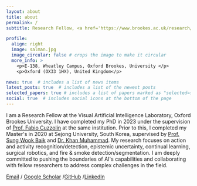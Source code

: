 ```yaml
---
layout: about
title: about
permalink: /
subtitle: Research Fellow, <a href='https://www.brookes.ac.uk/research/units/tde/groups/visual-artificial-intelligence-laboratory'>Visual Artificial Intelligence Laboratory</a>, Oxford Brookes University, Oxford, UK

profile:
  align: right
  image: salman.jpg
  image_circular: false # crops the image to make it circular
  more_info: >
    <p>E-138, Wheatley Campus, Oxford Brookes, University </p>
    <p>Oxford (OX33 1HX), United Kingdom</p>

news: true  # includes a list of news items
latest_posts: true  # includes a list of the newest posts
selected_papers: true # includes a list of papers marked as "selected={true}"
social: true  # includes social icons at the bottom of the page
---
```


I am a Research Fellow at the Visual Artificial Intelligence Laboratory, Oxford Brookes University. I have completed my PhD in 2023 under the supervision of [Prof. Fabio Cuzzolin](https://cms.brookes.ac.uk/staff/FabioCuzzolin/) at the same institution. Prior to this, I completed my Master's in 2020 at Sejong University, South Korea, supervised by [Prof. Sung Wook Baik](https://sejong.elsevierpure.com/en/persons/sung-wook-baik) and [Dr. Khan Muhammad](https://scholar.google.co.kr/citations?user=k5oUZyQAAAAJ&hl=en). My research focuses on action and activity recognition/detection, epistemic uncertainty,  continual learning, surgical robotics, and fire & smoke detection/segmentation. I am deeply committed to pushing the boundaries of AI's capabilities and collaborating with fellow researchers to address complex challenges in the field.

[Email](mailto:salmankhan@brookes.ac.uk) / [Google Scholar](https://scholar.google.co.kr/citations?user=0kXugtIAAAAJ&hl=en) /[GitHub](https://github.com/salmank255) /[LinkedIn](https://www.linkedin.com/feed/) 